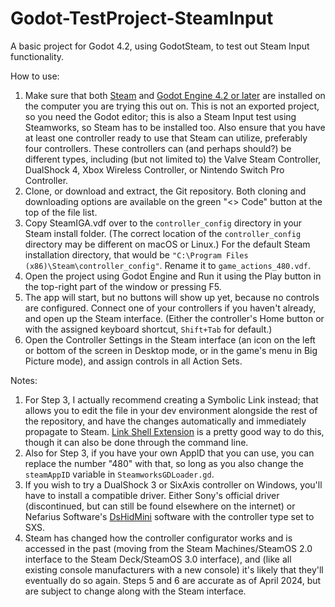 # Godot-TestProject-SteamInput
A basic project for Godot 4.2, using GodotSteam, to test out Steam Input functionality.

How to use:
1. Make sure that both [Steam](https://steampowered.com) and [Godot Engine 4.2 or later](https://godotengine.org) are installed on the computer you are trying this out on. This is not an exported project, so you need the Godot editor; this is also a Steam Input test using Steamworks, so Steam has to be installed too. Also ensure that you have at least one controller ready to use that Steam can utilize, preferably four controllers. These controllers can (and perhaps should?) be different types, including (but not limited to) the Valve Steam Controller, DualShock 4, Xbox Wireless Controller, or Nintendo Switch Pro Controller. 
2. Clone, or download and extract, the Git repository. Both cloning and downloading options are available on the green "<> Code" button at the top of the file list.
3. Copy SteamIGA.vdf over to the `controller_config` directory in your Steam install folder. (The correct location of the `controller_config` directory may be different on macOS or Linux.) For the default Steam installation directory, that would be `"C:\Program Files (x86)\Steam\controller_config"`. Rename it to `game_actions_480.vdf`.
4. Open the project using Godot Engine and Run it using the Play button in the top-right part of the window or pressing F5.
5. The app will start, but no buttons will show up yet, because no controls are configured. Connect one of your controllers if you haven't already, and open up the Steam interface. (Either the controller's Home button or with the assigned keyboard shortcut, `Shift+Tab` for default.)
6. Open the Controller Settings in the Steam interface (an icon on the left or bottom of the screen in Desktop mode, or in the game's menu in Big Picture mode), and assign controls in all Action Sets.

Notes:
1. For Step 3, I actually recommend creating a Symbolic Link instead; that allows you to edit the file in your dev environment alongside the rest of the repository, and have the changes automatically and immediately propagate to Steam. [Link Shell Extension](https://schinagl.priv.at/nt/hardlinkshellext/linkshellextension.html) is a pretty good way to do this, though it can also be done through the command line.
2. Also for Step 3, if you have your own AppID that you can use, you can replace the number "480" with that, so long as you also change the `steamAppID` variable in `SteamworksGDLoader.gd`.
3. If you wish to try a DualShock 3 or SixAxis controller on Windows, you'll have to install a compatible driver. Either Sony's official driver (discontinued, but can still be found elsewhere on the internet) or Nefarius Software's [DsHidMini](https://github.com/nefarius/DsHidMini) software with the controller type set to SXS.
4. Steam has changed how the controller configurator works and is accessed in the past (moving from the Steam Machines/SteamOS 2.0 interface to the Steam Deck/SteamOS 3.0 interface), and (like all existing console manufacturers with a new console) it's likely that they'll eventually do so again. Steps 5 and 6 are accurate as of April 2024, but are subject to change along with the Steam interface.
